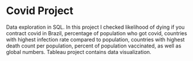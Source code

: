 # Covid Project
Data exploration in SQL. In this project I checked likelihood of dying if you contract covid in Brazil, percentage of population who got covid, countries with highest infection rate compared to population, countries with highest death count per population, percent of population vaccinated, as well as global numbers.
Tableau project contains data visualization.
